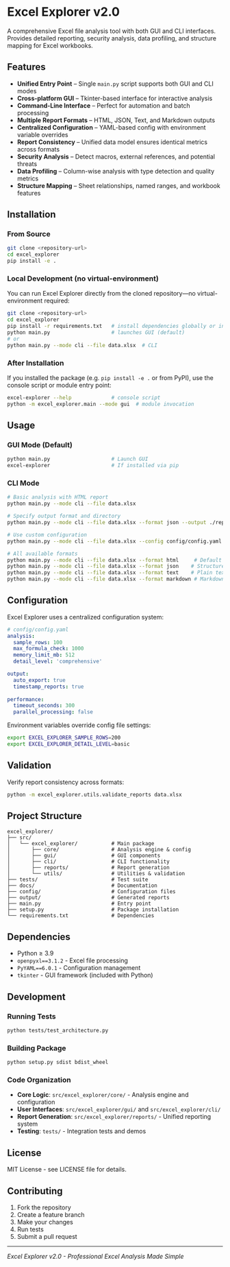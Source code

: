 # Excel Explorer v2.0

A comprehensive Excel file analysis tool with both GUI and CLI interfaces. Provides detailed reporting, security analysis, data profiling, and structure mapping for Excel workbooks.

## Features

- **Unified Entry Point** – Single `main.py` script supports both GUI and CLI modes
- **Cross-platform GUI** – Tkinter-based interface for interactive analysis
- **Command-Line Interface** – Perfect for automation and batch processing
- **Multiple Report Formats** – HTML, JSON, Text, and Markdown outputs
- **Centralized Configuration** – YAML-based config with environment variable overrides
- **Report Consistency** – Unified data model ensures identical metrics across formats
- **Security Analysis** – Detect macros, external references, and potential threats
- **Data Profiling** – Column-wise analysis with type detection and quality metrics
- **Structure Mapping** – Sheet relationships, named ranges, and workbook features

## Installation

### From Source
```bash
git clone <repository-url>
cd excel_explorer
pip install -e .
```

### Local Development (no virtual-environment)
You can run Excel Explorer directly from the cloned repository—no virtual-environment required:

```bash
git clone <repository-url>
cd excel_explorer
pip install -r requirements.txt   # install dependencies globally or in your preferred environment
python main.py                    # launches GUI (default)
# or
python main.py --mode cli --file data.xlsx  # CLI
```

### After Installation
If you installed the package (e.g. `pip install -e .` or from PyPI), use the console script or module entry point:

```bash
excel-explorer --help             # console script
python -m excel_explorer.main --mode gui  # module invocation
```

## Usage

### GUI Mode (Default)
```bash
python main.py                    # Launch GUI
excel-explorer                    # If installed via pip
```

### CLI Mode
```bash
# Basic analysis with HTML report
python main.py --mode cli --file data.xlsx

# Specify output format and directory
python main.py --mode cli --file data.xlsx --format json --output ./reports

# Use custom configuration
python main.py --mode cli --file data.xlsx --config config/config.yaml --verbose

# All available formats
python main.py --mode cli --file data.xlsx --format html     # Default
python main.py --mode cli --file data.xlsx --format json    # Structured data
python main.py --mode cli --file data.xlsx --format text    # Plain text
python main.py --mode cli --file data.xlsx --format markdown # Markdown
```

## Configuration

Excel Explorer uses a centralized configuration system:

```yaml
# config/config.yaml
analysis:
  sample_rows: 100
  max_formula_check: 1000
  memory_limit_mb: 512
  detail_level: 'comprehensive'

output:
  auto_export: true
  timestamp_reports: true
  
performance:
  timeout_seconds: 300
  parallel_processing: false
```

Environment variables override config file settings:
```bash
export EXCEL_EXPLORER_SAMPLE_ROWS=200
export EXCEL_EXPLORER_DETAIL_LEVEL=basic
```

## Validation

Verify report consistency across formats:
```bash
python -m excel_explorer.utils.validate_reports data.xlsx
```

## Project Structure

```
excel_explorer/
├── src/
│   └── excel_explorer/           # Main package
│       ├── core/                 # Analysis engine & config
│       ├── gui/                  # GUI components  
│       ├── cli/                  # CLI functionality
│       ├── reports/              # Report generation
│       └── utils/                # Utilities & validation
├── tests/                        # Test suite
├── docs/                         # Documentation
├── config/                       # Configuration files
├── output/                       # Generated reports
├── main.py                       # Entry point
├── setup.py                      # Package installation
└── requirements.txt              # Dependencies
```

## Dependencies

- Python ≥ 3.9
- `openpyxl==3.1.2` - Excel file processing
- `PyYAML==6.0.1` - Configuration management
- `tkinter` - GUI framework (included with Python)

## Development

### Running Tests
```bash
python tests/test_architecture.py
```

### Building Package
```bash
python setup.py sdist bdist_wheel
```

### Code Organization
- **Core Logic**: `src/excel_explorer/core/` - Analysis engine and configuration
- **User Interfaces**: `src/excel_explorer/gui/` and `src/excel_explorer/cli/`
- **Report Generation**: `src/excel_explorer/reports/` - Unified reporting system
- **Testing**: `tests/` - Integration tests and demos

## License

MIT License - see LICENSE file for details.

## Contributing

1. Fork the repository
2. Create a feature branch
3. Make your changes
4. Run tests
5. Submit a pull request

---

*Excel Explorer v2.0 - Professional Excel Analysis Made Simple*
